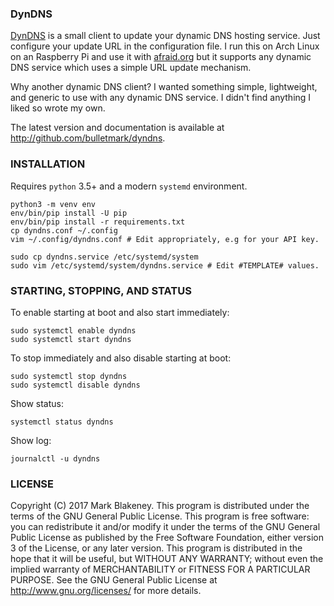### DynDNS

[DynDNS][REPO] is a small client to update your dynamic DNS hosting
service. Just configure your update URL in the configuration file. I run
this on Arch Linux on an Raspberry Pi and use it with
[afraid.org][AFRAID] but it supports any dynamic DNS service which uses
a simple URL update mechanism.

Why another dynamic DNS client? I wanted something simple, lightweight,
and generic to use with any dynamic DNS service. I didn't find anything
I liked so wrote my own.

The latest version and documentation is available at
http://github.com/bulletmark/dyndns.

### INSTALLATION

Requires `python` 3.5+ and a modern `systemd` environment.

    python3 -m venv env
    env/bin/pip install -U pip
    env/bin/pip install -r requirements.txt
    cp dyndns.conf ~/.config
    vim ~/.config/dyndns.conf # Edit appropriately, e.g for your API key.

    sudo cp dyndns.service /etc/systemd/system
    sudo vim /etc/systemd/system/dyndns.service # Edit #TEMPLATE# values.

### STARTING, STOPPING, AND STATUS

To enable starting at boot and also start immediately:

    sudo systemctl enable dyndns
    sudo systemctl start dyndns

To stop immediately and also disable starting at boot:

    sudo systemctl stop dyndns
    sudo systemctl disable dyndns

Show status:

    systemctl status dyndns

Show log:

    journalctl -u dyndns

### LICENSE

Copyright (C) 2017 Mark Blakeney. This program is distributed under the
terms of the GNU General Public License.
This program is free software: you can redistribute it and/or modify it
under the terms of the GNU General Public License as published by the
Free Software Foundation, either version 3 of the License, or any later
version.
This program is distributed in the hope that it will be useful, but
WITHOUT ANY WARRANTY; without even the implied warranty of
MERCHANTABILITY or FITNESS FOR A PARTICULAR PURPOSE. See the GNU General
Public License at <http://www.gnu.org/licenses/> for more details.

[REPO]: https://github.com/bulletmark/dyndns/
[AFRAID]: https://freedns.afraid.org/dynamic/v2/

<!-- vim: se ai syn=markdown: -->

